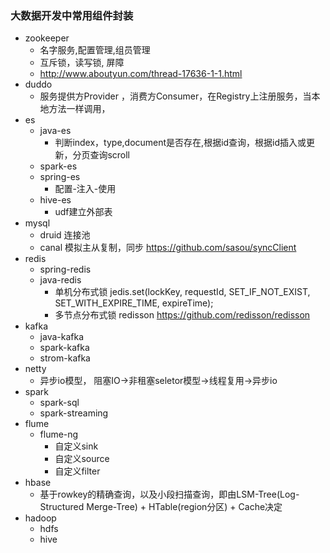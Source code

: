 ### 大数据开发中常用组件封装
- zookeeper
    - 名字服务,配置管理,组员管理
    - 互斥锁，读写锁, 屏障
    - http://www.aboutyun.com/thread-17636-1-1.html
- duddo
    - 服务提供方Provider ，消费方Consumer，在Registry上注册服务，当本地方法一样调用，    
- es
  - java-es
    - 判断index，type,document是否存在,根据id查询，根据id插入或更新，分页查询scroll
  - spark-es
  - spring-es
    - 配置-注入-使用
  - hive-es
    - udf建立外部表
- mysql
    - druid 连接池
    - canal 模拟主从复制，同步 https://github.com/sasou/syncClient
- redis
  - spring-redis
  - java-redis
    - 单机分布式锁 jedis.set(lockKey, requestId, SET_IF_NOT_EXIST, SET_WITH_EXPIRE_TIME, expireTime);
    - 多节点分布式锁 redisson  https://github.com/redisson/redisson
- kafka
  - java-kafka
  - spark-kafka
  - strom-kafka
- netty
  - 异步io模型，   阻塞IO→非租塞seletor模型→线程复用→异步io
- spark
  - spark-sql
  - spark-streaming
- flume 
  - flume-ng
    - 自定义sink 
    - 自定义source
    - 自定义filter
- hbase
  - 基于rowkey的精确查询，以及小段扫描查询，即由LSM-Tree(Log-Structured Merge-Tree) + HTable(region分区) + Cache决定     
- hadoop
    - hdfs
    - hive
    